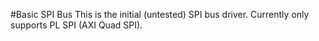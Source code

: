 #Basic SPI Bus
This is the initial (untested) SPI bus driver. Currently only supports PL SPI (AXI Quad SPI).
